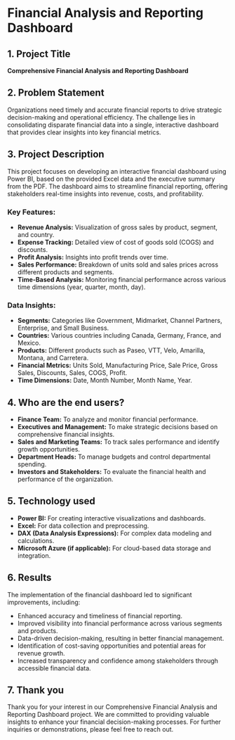 # Financial Analysis and Reporting Dashboard

## 1. Project Title
**Comprehensive Financial Analysis and Reporting Dashboard**

## 2. Problem Statement
Organizations need timely and accurate financial reports to drive strategic decision-making and operational efficiency. The challenge lies in consolidating disparate financial data into a single, interactive dashboard that provides clear insights into key financial metrics.

## 3. Project Description
This project focuses on developing an interactive financial dashboard using Power BI, based on the provided Excel data and the executive summary from the PDF. The dashboard aims to streamline financial reporting, offering stakeholders real-time insights into revenue, costs, and profitability.

### Key Features:
- **Revenue Analysis:** Visualization of gross sales by product, segment, and country.
- **Expense Tracking:** Detailed view of cost of goods sold (COGS) and discounts.
- **Profit Analysis:** Insights into profit trends over time.
- **Sales Performance:** Breakdown of units sold and sales prices across different products and segments.
- **Time-Based Analysis:** Monitoring financial performance across various time dimensions (year, quarter, month, day).

### Data Insights:
- **Segments:** Categories like Government, Midmarket, Channel Partners, Enterprise, and Small Business.
- **Countries:** Various countries including Canada, Germany, France, and Mexico.
- **Products:** Different products such as Paseo, VTT, Velo, Amarilla, Montana, and Carretera.
- **Financial Metrics:** Units Sold, Manufacturing Price, Sale Price, Gross Sales, Discounts, Sales, COGS, Profit.
- **Time Dimensions:** Date, Month Number, Month Name, Year.

## 4. Who are the end users?
- **Finance Team:** To analyze and monitor financial performance.
- **Executives and Management:** To make strategic decisions based on comprehensive financial insights.
- **Sales and Marketing Teams:** To track sales performance and identify growth opportunities.
- **Department Heads:** To manage budgets and control departmental spending.
- **Investors and Stakeholders:** To evaluate the financial health and performance of the organization.

## 5. Technology used
- **Power BI:** For creating interactive visualizations and dashboards.
- **Excel:** For data collection and preprocessing.
- **DAX (Data Analysis Expressions):** For complex data modeling and calculations.
- **Microsoft Azure (if applicable):** For cloud-based data storage and integration.

## 6. Results
The implementation of the financial dashboard led to significant improvements, including:
- Enhanced accuracy and timeliness of financial reporting.
- Improved visibility into financial performance across various segments and products.
- Data-driven decision-making, resulting in better financial management.
- Identification of cost-saving opportunities and potential areas for revenue growth.
- Increased transparency and confidence among stakeholders through accessible financial data.

## 7. Thank you
Thank you for your interest in our Comprehensive Financial Analysis and Reporting Dashboard project. We are committed to providing valuable insights to enhance your financial decision-making processes. For further inquiries or demonstrations, please feel free to reach out.
